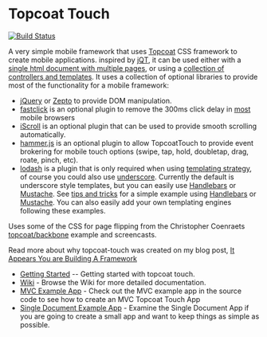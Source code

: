Topcoat Touch
=============

[![Build Status](https://travis-ci.org/kriserickson/topcoat-touch.png?branch=master)](https://travis-ci.org/kriserickson/topcoat-touch)

A very simple mobile framework that uses [Topcoat](http://topcoat.io) CSS framework to create mobile applications. inspired by [jQT](http://jqtjs.com/), it can be used either with a [single html document with multiple pages](/example/one-document/), or
using a [collection of controllers and templates](/example/mvc/).  It uses a collection of optional libraries to provide most of the functionality
 for a mobile framework:

* [jQuery](http://jquery.com) or [Zepto](http://zeptojs.com) to provide DOM manipulation.
* [fastclick](https://github.com/ftlabs/fastclick) is an optional plugin to remove the 300ms click delay in [most](http://updates.html5rocks.com/2013/12/300ms-tap-delay-gone-away) mobile browsers
* [iScroll](https://github.com/cubiq/iscroll) is an optional plugin that can be used to provide smooth scrolling automatically.
* [hammer.js](http://eightmedia.github.io/hammer.js) is an optional plugin to allow TopcoatTouch to provide event brokering for mobile touch options (swipe, tap, hold, doubletap, drag, roate, pinch, etc).
* [lodash](http://lodash.com/) is a plugin that is only required when using [templating strategy](/example/mvc/), of course you could also use [underscore](http://underscorejs.org/).
    Currently the default is underscore style templates, but you can easily use [Handlebars](http://handlebarsjs.com/) or [Mustache](https://github.com/janl/mustache.js).
    See [tips and tricks](//github.com/kriserickson/topcoat-touch/wiki/Tips-Tricks) for a simple example
    using [Handlebars](https://github.com/kriserickson/topcoat-touch/wiki/Tips-and-Tricks#wiki-using-handlebars-as-the-templating-engine) or
    [Mustache](//github.com/kriserickson/topcoat-touch/wiki/Tips-and-Tricks#wiki-using-mustache-as-the-templating-engine).  You can also easily add your own templating engines following these examples.

Uses some of the CSS for page flipping from the Christopher Coenraets [topcoat/backbone](http://coenraets.org/blog/2013/06/sample-mobile-phonegap-application-with-backbone-js-and-topcoat) example
and screencasts.

Read more about why topcoat-touch was created on my blog post, [It Appears You are Building A Framework](http://www.agingcoder.com/2014/01/06/it-appears-like-you-are-building-a-framework/)

* [Getting Started](//github.com/kriserickson/topcoat-touch/wiki/Getting-Started) -- Getting started with topcoat touch.
* [Wiki](//github.com/kriserickson/topcoat-touch/wiki) - Browse the Wiki for more detailed documentation.
* [MVC Example App](https://github.com/kriserickson/topcoat-touch/tree/master/examples/mvc) - Check out the MVC example app in the source code to see how to create an MVC Topcoat Touch App
* [Single Document Example App](https://github.com/kriserickson/topcoat-touch/tree/master/examples/one-document) - Examine the Single Document App if you are going to create a small app and want to keep things as simple as possible.




